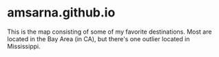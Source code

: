 # amsarna.github.io
This is the map consisting of some of my favorite destinations. Most are located in the Bay Area (in CA), but there's one outlier located in Mississippi. 
